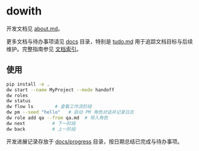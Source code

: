 # dowith

开发文档见 [about.md](about.md)。

更多文档与待办事项请见 [docs](docs/) 目录，特别是 [tudo.md](docs/tudo.md) 用于追踪文档目标与后续维护。完整指南参见 [文档索引](docs/index.md)。

## 使用

```bash
pip install -e .
dw start --name MyProject --mode handoff
dw roles
dw status
dw flow ls        # 查看工作流阶段
dw pm --seed "hello"   # 启动 PM 角色对话并记录日志
dw role add qa --from qa.md  # 导入角色
dw next          # 下一阶段
dw back          # 上一阶段
```

开发进展记录存放于 [docs/progress](docs/progress/) 目录，按日期总结已完成与待办事项。
